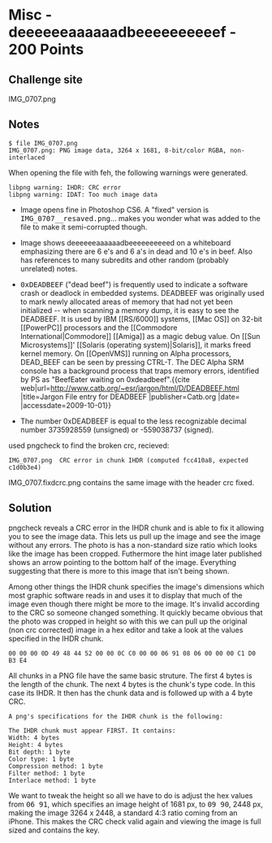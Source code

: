 # Misc - deeeeeeaaaaaadbeeeeeeeeeef - 200 Points

## Challenge site  

IMG_0707.png  

## Notes  

    $ file IMG_0707.png  
    IMG_0707.png: PNG image data, 3264 x 1681, 8-bit/color RGBA, non-interlaced  

When opening the file with feh, the following warnings were generated.

    libpng warning: IHDR: CRC error  
    libpng warning: IDAT: Too much image data  

* Image opens fine in Photoshop CS6. A "fixed" version is <tt>IMG_0707__resaved.png</tt>... makes you wonder what was added to the file to make it semi-corrupted though.

* Image shows deeeeeeaaaaaadbeeeeeeeeeed on a whiteboard emphasizing there are 6 e's and 6 a's in dead and 10 e's in beef.  Also has references to many subredits and other random (probably unrelated) notes.

* <tt>0xDEADBEEF</tt> ("dead beef") is frequently used to indicate a software crash or deadlock in embedded systems.  DEADBEEF was originally used to mark newly allocated areas of memory that had not yet been initialized -- when scanning a memory dump, it is easy to see the DEADBEEF.  It is used by IBM [[RS/6000]] systems, [[Mac OS]] on 32-bit [[PowerPC]] processors and the [[Commodore International|Commodore]] [[Amiga]] as a magic debug value. On [[Sun Microsystems]]' [[Solaris (operating system)|Solaris]], it marks freed kernel memory. On [[OpenVMS]] running on Alpha processors, DEAD_BEEF can be seen by pressing CTRL-T. The DEC Alpha SRM console has a background process that traps memory errors, identified by PS as "BeefEater waiting on 0xdeadbeef".<ref>{{cite web|url=http://www.catb.org/~esr/jargon/html/D/DEADBEEF.html |title=Jargon File entry for DEADBEEF |publisher=Catb.org |date= |accessdate=2009-10-01}}</ref>

* The number 0xDEADBEEF is equal to the less recognizable decimal number 3735928559 (unsigned) or -559038737 (signed).

used pngcheck to find the broken crc, recieved:

    IMG_0707.png  CRC error in chunk IHDR (computed fcc410a8, expected c1d0b3e4)

IMG_0707.fixdcrc.png contains the same image with the header crc fixed.

## Solution

pngcheck reveals a CRC error in the IHDR chunk and is able to fix it allowing you to see the image data.  This lets us pull up the image and see the image without any errors.  The photo is has a non-standard size ratio which looks like the image has been cropped.  Futhermore the hint image later published shows an arrow pointing to the bottom half of the image.  Everything suggesting that there is more to this image that isn't being shown.

Among other things the IHDR chunk specifies the image's dimensions which most graphic software reads in and uses it to display that much of the image even though there might be more to the image.  It's invalid according to the CRC so someone changed something.  It quickly became obvious that the photo was cropped in height so with this we can pull up the original (non crc corrected) image in a hex editor and take a look at the values specified in the IHDR chunk.   

	00 00 00 0D 49 48 44 52 00 00 0C C0 00 00 06 91 08 06 00 00 00 C1 D0 B3 E4

All chunks in a PNG file have the same basic struture.  The first 4 bytes is the length of the chunk.  The next 4 bytes is the chunk's type code.  In this case its IHDR.  It then has the chunk data and is followed up with a 4 byte CRC.  

	A png's specifications for the IHDR chunk is the following:

	The IHDR chunk must appear FIRST. It contains:
	Width: 4 bytes
	Height: 4 bytes
	Bit depth: 1 byte
	Color type: 1 byte
	Compression method: 1 byte
	Filter method: 1 byte
	Interlace method: 1 byte

We want to tweak the height so all we have to do is adjust the hex values from <tt>06 91</tt>, which specifies an image height of 1681 px, to <tt>09 90</tt>, 2448 px, making the image 3264 x 2448, a standard 4:3 ratio coming from an iPhone.  This makes the CRC check valid again and viewing the image is full sized and contains the key.
